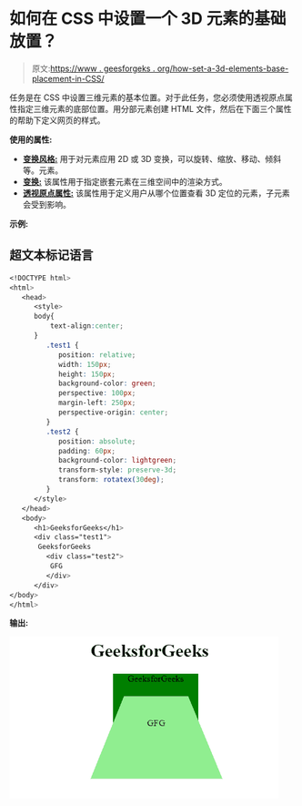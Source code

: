# 如何在 CSS 中设置一个 3D 元素的基础放置？

> 原文:[https://www . geesforgeks . org/how-set-a-3d-elements-base-placement-in-CSS/](https://www.geeksforgeeks.org/how-to-set-a-3d-elements-base-placement-in-css/)

任务是在 CSS 中设置三维元素的基本位置。对于此任务，您必须使用透视原点属性指定三维元素的底部位置。用分部元素创建 HTML 文件，然后在下面三个属性的帮助下定义网页的样式。

**使用的属性:**

*   [**变换风格:**](https://www.geeksforgeeks.org/css-transform-style-property/#:~:text=The%20transform%2Dstyle%20property%20is,the%20plane%20of%20the%20element.) 用于对元素应用 2D 或 3D 变换，可以旋转、缩放、移动、倾斜等。元素。
*   [**变换:**](https://www.geeksforgeeks.org/css-transform-property/#:~:text=The%20transform%20property%20in%20CSS,rotate%2C%20translate%20etc%20on%20elements.) 该属性用于指定嵌套元素在三维空间中的渲染方式。
*   [**透视原点属性:**](https://www.geeksforgeeks.org/css-perspective-origin-property/) 该属性用于定义用户从哪个位置查看 3D 定位的元素，子元素会受到影响。

**示例:**

## 超文本标记语言

```css
<!DOCTYPE html>
<html>
   <head>
      <style>
      body{
          text-align:center;
      }
         .test1 {
            position: relative;
            width: 150px;
            height: 150px;
            background-color: green;
            perspective: 100px;
            margin-left: 250px;
            perspective-origin: center;
         }
         .test2 {
            position: absolute;
            padding: 60px;
            background-color: lightgreen;
            transform-style: preserve-3d;
            transform: rotatex(30deg);
         }
      </style>
   </head>
   <body>
      <h1>GeeksforGeeks</h1>
      <div class="test1">
       GeeksforGeeks
         <div class="test2">
          GFG
         </div>
      </div>
</body>
</html>
```

**输出:**

![](img/2c4959b046091c00d8c13170e3bda268.png)